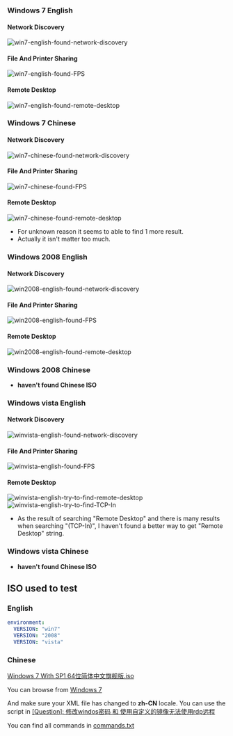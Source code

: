 
### Windows 7 English

#### Network Discovery

![win7-english-found-network-discovery](images/win7-english-found-network-discovery.png)

#### File And Printer Sharing

![win7-english-found-FPS](images/win7-english-found-FPS.png)

#### Remote Desktop

![win7-english-found-remote-desktop](images/win7-english-found-remote-desktop.png)


### Windows 7 Chinese


#### Network Discovery

![win7-chinese-found-network-discovery](images/win7-chinese-found-network-discovery.png)

#### File And Printer Sharing

![win7-chinese-found-FPS](images/win7-chinese-found-FPS.png)

#### Remote Desktop

![win7-chinese-found-remote-desktop](images/win7-chinese-found-remote-desktop.png)

- For unknown reason it seems to able to find 1 more result.
- Actually it isn't matter too much.


### Windows 2008 English

#### Network Discovery

![win2008-english-found-network-discovery](images/win2008-english-found-network-discovery.png)

#### File And Printer Sharing

![win2008-english-found-FPS](images/win2008-english-found-FPS.png)

#### Remote Desktop

![win2008-english-found-remote-desktop](images/win2008-english-found-remote-desktop.png)

### Windows 2008 Chinese

- **haven't found Chinese ISO**

### Windows vista English

#### Network Discovery

![winvista-english-found-network-discovery](images/winvista-english-found-network-discovery.png)

#### File And Printer Sharing

![winvista-english-found-FPS](images/winvista-english-found-FPS.png)

#### Remote Desktop

![winvista-english-try-to-find-remote-desktop](images/winvista-english-try-to-find-remote-desktop.png)
![winvista-english-try-to-find-TCP-In](./images/winvista-english-try-to-find-TCP-In.png)
- As the result of searching "Remote Desktop" and there is many results when searching "(TCP-In)", I haven't found a better way to get "Remote Desktop" string.


### Windows vista Chinese

- **haven't found Chinese ISO**


## ISO used to test

### English

```yaml
environment:
  VERSION: "win7"
  VERSION: "2008"
  VERSION: "vista"
```

### Chinese

[Windows 7 With SP1 64位简体中文旗舰版.iso](https://file.cnxiaobai.com/Windows/%E7%B3%BB%E7%BB%9F%E5%AE%89%E8%A3%85%E5%8C%85/Windows%207/Windows%207%20With%20SP1%2064%E4%BD%8D%E7%AE%80%E4%BD%93%E4%B8%AD%E6%96%87%E6%97%97%E8%88%B0%E7%89%88.iso)

You can browse from [Windows 7](https://file.cnxiaobai.com/Windows/%E7%B3%BB%E7%BB%9F%E5%AE%89%E8%A3%85%E5%8C%85/Windows%207/)

And make sure your XML file has changed to **zh-CN** locale. You can use the script in [\[Question\]: 修改windos密码 和 使用自定义的镜像无法使用rdp远程](https://github.com/dockur/windows/issues/490)

You can find all commands in [commands.txt](commands.txt)
